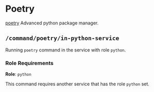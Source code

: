 # Poetry

[poetry] Advanced python package manager.


## `/command/poetry/in-python-service`

Running `poetry` command in the service with role `python`.

### Role Requirements

**Role**: `python`

This command requires another service that has the role `python` set.

[poetry]: https://python-poetry.org/docs/
